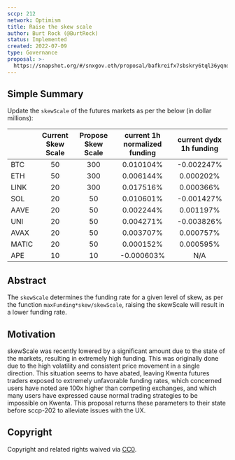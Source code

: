 ```yaml
---
sccp: 212
network: Optimism
title: Raise the skew scale
author: Burt Rock (@BurtRock)
status: Implemented
created: 2022-07-09
type: Governance
proposal: >-
  https://snapshot.org/#/snxgov.eth/proposal/bafkreifx7sbskry6tql36yqndzxmawsihd6wfk7dfzae627xh62r4aicye
---
```


## Simple Summary

<!--"If you can't explain it simply, you don't understand it well enough." Provide a simplified and layman-accessible explanation of the SCCP.-->

Update the `skewScale` of the futures markets as per the below (in dollar millions):

|       	| **Current Skew Scale** 	| **Propose Skew Scale** 	| **current 1h normalized funding** 	| **current dydx 1h funding** 	|
|-------	|:----------------------:	|:----------------------:	|:------------------------:	          |:------------------------:
| BTC   	| 50                    	| 300                    	| 0.010104%            	              | -0.002247%
| ETH   	| 50                    	| 300                    	| 0.006144%                	          | 0.000202%
| LINK  	| 20                    	| 300                    	| 0.017516%                	          | 0.000366%
| SOL   	| 20                     	| 50                     	| 0.010601%                	          | -0.001427%
| AAVE  	| 20                     	| 50                     	| 0.002244%                	          | 0.001197%
| UNI   	| 20                     	| 50                     	| 0.004271%                           | -0.003826%
| AVAX  	| 20                     	| 50                     	| 0.003707%                	          | 0.000757%
| MATIC 	| 20                     	| 50                     	| 0.000152%                           | 0.000595%
| APE   	| 10                     	| 10                     	| -0.000603%                	        | N/A

## Abstract

<!--A short (~200 word) description of the variable change proposed.-->

The `skewScale` determines the funding rate for a given level of skew, as per the function `maxFunding*skew/skewScale`, raising the skewScale will result in a lower funding rate.

## Motivation

<!--The motivation is critical for SCCPs that want to update variables within Synthetix. It should clearly explain why the existing variable is not incentive aligned. SCCP submissions without sufficient motivation may be rejected outright.-->

skewScale was recently lowered by a significant amount due to the state of the markets, resulting in extremely high funding. This was originally done due to the high volatility and consistent price movement in a single direction. This situation seems to have abated, leaving Kwenta futures traders exposed to extremely unfavorable funding rates, which concerned users have noted are 100x higher than competing exchanges, and which many users have expressed cause normal trading strategies to be impossible on Kwenta. This proposal returns these parameters to their state before sccp-202 to alleviate issues with the UX.


## Copyright

Copyright and related rights waived via [CC0](https://creativecommons.org/publicdomain/zero/1.0/).
